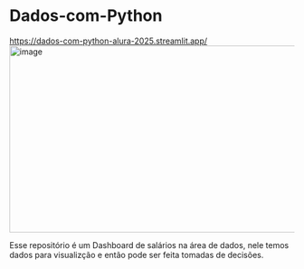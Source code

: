 # Dados-com-Python
https://dados-com-python-alura-2025.streamlit.app/
<img width="690" height="330" alt="image" src="https://github.com/user-attachments/assets/801e1184-7a69-4f04-893a-bea56c499064" />

Esse repositório é um Dashboard de salários na área de dados, nele temos dados para visualizção e então pode ser feita tomadas de decisões.
